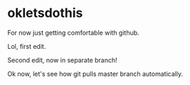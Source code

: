 # okletsdothis
For now just getting comfortable with github.

Lol, first edit.

Second edit, now in separate branch!

Ok now, let's see how git pulls master branch automatically.
